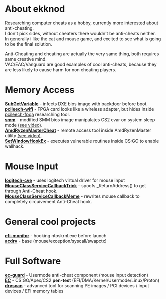 # About ekknod
Researching computer cheats as a hobby, currently more interested about anti-cheating.  
I don't pick sides, without cheaters there wouldn't be anti-cheats neither.  
In generally i like the cat and mouse game, and excited to see what is going to be the final solution.  

Anti-Cheating and cheating are actually the very same thing, both requires same creative mind.  
VAC/EAC/Vanguard are good examples of cool anti-cheats, because they are less likely to cause harm for non cheating players.

# Memory Access  
**[SubGetVariable](https://github.com/ekknod/SubGetVariable)** - infects DXE bios image with backdoor before boot.  
**[pcileech-wifi](https://github.com/ekknod/pcileech-wifi)** - FPGA card looks like a wireless adapter, but hides inside [pcileech-fpga](https://github.com/ufrisk/pcileech-fpga) researching tool.  
**[smm](https://github.com/ekknod/smm)** - modified SMM bios image manipulates CS2 cvar on system sleep mode [(see video)](https://streamable.com/58y7zz).  
**[AmdRyzenMasterCheat](https://github.com/ekknod/AmdRyzenMasterCheat)** - remote access tool inside AmdRyzenMaster utility   [(see video)](https://www.youtube.com/video/l91pJW86KEQ).  
**[SetWindowHookEx](https://github.com/ekknod/SetWindowHookEx)** - executes vulnerable routines inside CS:GO to enable wallhack.  

# Mouse Input
**[logitech-cve](https://github.com/ekknod/logitech-cve)** - uses logitech virtual driver for mouse input  
**[MouseClassServiceCallbackTrick](https://github.com/ekknod/MouseClassServiceCallbackTrick)** - spoofs _ReturnAddress() to get through Anti-Cheat hook.  
**[MouseClassServiceCallbackMeme](https://github.com/ekknod/MouseClassServiceCallbackMeme)** - rewrites mouse callback to completely circuivement Anti-Cheat hook.  

# General cool projects
**[efi-monitor](https://github.com/ekknod/efi-monitor)** - hooking ntoskrnl.exe before launch  
**[acdrv](https://github.com/ekknod/acdrv)** - base (mouse/exception/syscall/swapctx)   

# Full Software
**[ec-guard](https://github.com/ekknod/ec-guard)** - Usermode anti-cheat component (mouse input detection)  
**[EC](https://github.com/ekknod/EC)** - CS:GO/Apex/CS2 **pen-test** (EFI/DMA/Kernel/Usermode/Linux/Proton)  
**[drvscan](https://github.com/ekknod/drvscan)** - advanced tool for scanning PE images / PCI devices / input devices / EFI memory tables
